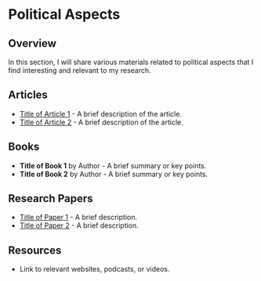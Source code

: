# Political Aspects

## Overview

In this section, I will share various materials related to political aspects that I find interesting and relevant to my research.

## Articles

- [Title of Article 1](link-to-article-1) - A brief description of the article.
- [Title of Article 2](link-to-article-2) - A brief description of the article.

## Books

- **Title of Book 1** by Author - A brief summary or key points.
- **Title of Book 2** by Author - A brief summary or key points.

## Research Papers

- [Title of Paper 1](link-to-paper-1) - A brief description.
- [Title of Paper 2](link-to-paper-2) - A brief description.

## Resources

- Link to relevant websites, podcasts, or videos.
